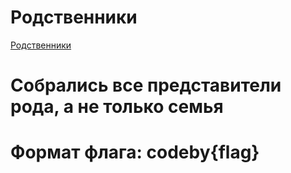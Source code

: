 # Родственники

[Родственники](https://codeby.games/categories/cryptography/0b49e0c4-39cc-494c-8edc-3724b761df6e)

# Собрались все представители рода, а не только семья
# Формат флага: codeby{flag}
